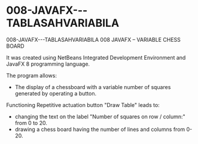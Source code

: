 # 008-JAVAFX---TABLASAHVARIABILA
008-JAVAFX---TABLASAHVARIABILA 
008 JAVAFX – VARIABLE CHESS BOARD

It was created using NetBeans Integrated Development Environment and JavaFX 8 programming language.

The program allows:
- The display of a chessboard with a variable number of squares generated by operating a button.

Functioning
Repetitive actuation button "Draw Table" leads to: 
- changing the text on the label "Number of squares on row / column:" from 0 to 20. 
- drawing a chess board having the number of lines and columns from 0-20.

